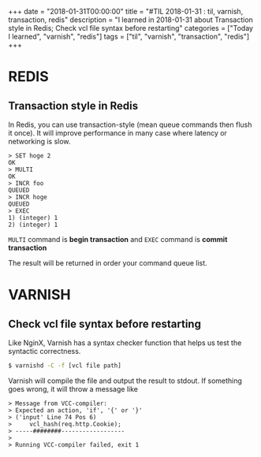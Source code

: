 +++
date = "2018-01-31T00:00:00"
title = "#TIL 2018-01-31 : til, varnish, transaction, redis"
description = "I learned in 2018-01-31 about Transaction style in Redis; Check vcl file syntax before restarting"
categories = ["Today I learned", "varnish", "redis"]
tags = ["til", "varnish", "transaction", "redis"]
+++


# REDIS

## Transaction style in Redis

In Redis, you can use transaction-style (mean queue commands then flush it once). It will improve performance in many case where latency or networking is slow.

```
> SET hoge 2
OK
> MULTI
OK
> INCR foo
QUEUED
> INCR hoge
QUEUED
> EXEC
1) (integer) 1
2) (integer) 1
```

`MULTI` command is **begin transaction** and `EXEC` command is **commit transaction**

The result will be returned in order your command queue list.

# VARNISH

## Check vcl file syntax before restarting

Like NginX, Varnish has a syntax checker function that helps us test the syntactic correctness.

```bash
$ varnishd -C -f [vcl file path]
```

Varnish will compile the file and output the result to stdout. If something goes wrong, it will throw a message like

```
> Message from VCC-compiler:
> Expected an action, 'if', '{' or '}'
> ('input' Line 74 Pos 6)
>     vcl_hash(req.http.Cookie);
> -----########------------------
>
> Running VCC-compiler failed, exit 1
```
